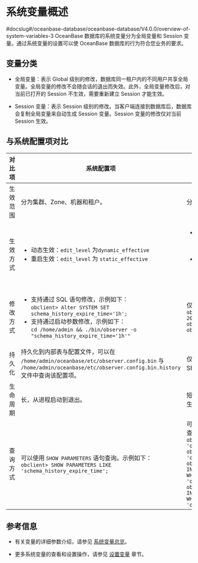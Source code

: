 系统变量概述
===========================
#docslug#/oceanbase-database/oceanbase-database/V4.0.0/overview-of-system-variables-3
OceanBase 数据库的系统变量分为全局变量和 Session 变量。通过系统变量的设置可以使 OceanBase 数据库的行为符合您业务的要求。

变量分类
-------------------------

* 全局变量：表示 Global 级别的修改，数据库同一租户内的不同用户共享全局变量。全局变量的修改不会随会话的退出而失效。此外，全局变量修改后，对当前已打开的 Session 不生效，需要重新建立 Session 才能生效。

* Session 变量：表示 Session 级别的修改。当客户端连接到数据库后，数据库会复制全局变量来自动生成 Session 变量。Session 变量的修改仅对当前 Session 生效。

与系统配置项对比
-----------------------------

| 对比项  |                                                                                                                                                                                                系统配置项                                                                                                                                                                                                 |                                                                                                                                                                                                                            系统变量                                                                                                                                                                                                                             |
|------|------------------------------------------------------------------------------------------------------------------------------------------------------------------------------------------------------------------------------------------------------------------------------------------------------------------------------------------------------------------------------------------------------|-------------------------------------------------------------------------------------------------------------------------------------------------------------------------------------------------------------------------------------------------------------------------------------------------------------------------------------------------------------------------------------------------------------------------------------------------------------|
| 生效范围 | 分为集群、Zone、机器和租户。                                                                                                                                                                                                                                                                                                                                                                                     | 分为租户的 Global 或 Session 级别。                                                                                                                                                                                                                                                                                                                                                                                                                                  |
| 生效方式 |<ul><li> 动态生效：`edit_level` 为`dynamic_effective`</li><li>重启生效：`edit_level` 为 `static_effective`</li></ul>                                                                                                                                                                                                                            |<ul><li>设置 Session 级别的变量仅对当前 Session 有效，对其他 Session 无效。</li><li>设置 Global 级别的变量对当前 Session 无效，需要重新登录建立新的 Session 才会生效。</li>                                                                                                                                                                                                                                                          |
| 修改方式 | <ul><li>支持通过 SQL 语句修改，示例如下：<br> `obclient> Alter SYSTEM SET schema_history_expire_time='1h';`    <!-- --> </li><li>支持通过启动参数修改，示例如下：<br> ` cd /home/admin && ./bin/observer -o "schema_history_expire_time='1h'" `  </li></ul>  | 仅支持通过 SQL 语句修改，示例如下：<br> `obclient> SET ob_query_timeout = 20000000;` <br>`obclient> SET GLOBAL ob_query_timeout = 20000000;` |
| 持久化  | 持久化到内部表与配置文件，可以在 `/home/admin/oceanbase/etc/observer.config.bin` 与 `/home/admin/oceanbase/etc/observer.config.bin.history` 文件中查询该配置项。                                                                                                                                                                                                                                                                | 仅 GLOBAL 级别的变量会持久化，SESSION 级别的变量不会进行持久化。                                                                                                                                                                                                                                                                                                                                                                                                                    |
| 生命周期 | 长，从进程启动到退出。                                                                                                                                                                                                                                                                                                                                                                                          | 短，需要租户的 Schema 创建成功以后才生效。                                                                                                                                                                                                                                                                                                                                                                                                                                   |
| 查询方式 | 可以使用 `SHOW PARAMETERS` 语句查询。示例如下：<br>`obclient> SHOW PARAMETERS LIKE 'schema_history_expire_time';`                                                                                                                                                                                                                                                                                                                                                                        | 可以使用 `SHOW [GLOBAL] VARIABLES` 语句查询。示例如下： <br>`obclient> SHOW VARIABLES LIKE 'ob_query_timeout';`<br> `obclient> SHOW GLOBAL VARIABLES LIKE 'ob_query_timeout';` <br>`obclient> SELECT * FROM INFORMATION_SCHEMA.SESSION_VARIABLES WHERE VARIABLE_NAME = 'ob_query_timeout';`<br>`obclient> SELECT * FROM INFORMATION_SCHEMA.GLOBAL_VARIABLES WHERE VARIABLE_NAME = 'ob_query_timeout';`                                                                                                                                                                                                                                                                                                                                                                                                                   |

参考信息
-------------------------

* 有关变量的详细参数介绍，请参见 [系统变量总览](2.system-variable-overview-of-mysql-mode.md)。

* 更多系统变量的查看和设置操作，请参见 [设置变量](../../2.administrator-guide/2.basic-database-management/2.configuration-management/3.set-variables.md) 章节。
